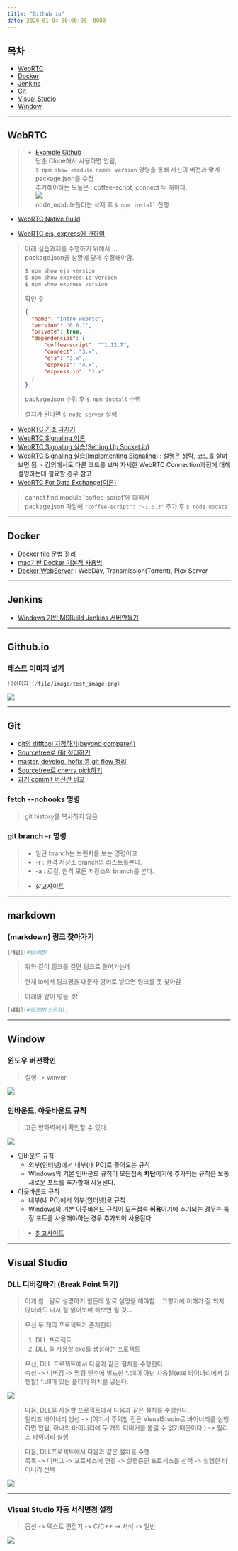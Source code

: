 ```yaml
---
title: "Github io"
date: 2020-01-04 00:00:00 -0000
---
```


## 목차

* [WebRTC](https://goodayth.github.io/categories-etc/#webrtc)
* [Docker](https://goodayth.github.io/categories-etc/#docker)
* [Jenkins](https://goodayth.github.io/categories-etc/#jenkins)
* [Git](https://goodayth.github.io/categories-etc/#git)
* [Visual Studio](https://goodayth.github.io/categories-etc/#visual-studio)
* [Window](https://goodayth.github.io/categories-etc/#window)

---

## WebRTC

> * [Example Github](https://github.com/GoodayTH/webrtc-js-example)<br>
> 단순 Clone해서 사용하면 안됨, <br>
> `$ npm show <module name> version` 명령을 통해 자신의 버전과 맞게 package.json를 수정<br>
> 추가해야하는 모듈은 : coffee-script, connect 두 개이다.<br>
> ![](/file/image/webrtc_Image_01.png)<br>
> node_module폴더는 삭제 후 `$ npm install` 진행<br>

* [WebRTC Native Build](https://goodayth.github.io/webrtc-native-build/)

* [WebRTC ejs, express에 관하여](https://goodayth.github.io/webrtc-ejs-express/)

> 아래 실습과제를 수행하기 위해서 ...<br>
> package.json을 상황에 맞게 수정해야함.<br>
>
> ```s
> $ npm show ejs version
> $ npm show express.io version
> $ npm show express version
> ```
>
> 확인 후
>
> ```json
> {
> 	"name": "intro-webrtc",
> 	"version": "0.0.1",
> 	"private": true,
> 	"dependencies": {
> 		"coffee-script": "^1.12.7",
> 		"connect": "3.x",
> 		"ejs": "3.x",
> 		"express": "4.x",
> 		"express.io": "1.x"
> 	}
> }
> ```
>
> package.json 수정 후 `$ npm install` 수행
>
> 설치가 된다면 `$ node server` 실행

* [WebRTC 기초 다지기](https://goodayth.github.io/webrtc-basic/)
* [WebRTC Signaling 이론](https://goodayth.github.io/webrtc-signaling/)
* [WebRTC Signaling 실습(Setting Up Socket.io)](https://goodayth.github.io/webrtc-signaling2/)
* [WebRTC Signaling 실습(Implementing Signaling)](https://goodayth.github.io/webrtc-Implementing-Signaling/) : 설명은 생략, 코드를 살펴보면 됨. - 강의에서도 다른 코드를 보며 자세한 WebRTC Connection과정에 대해 설명하는데 필요할 경우 참고
* [WebRTC For Data Exchange(이론)](https://goodayth.github.io/webrtc-data-exchange/)

> cannot find module 'coffee-script'에 대해서<br>
> package.json 파일에 `"coffee-script": "~1.6.3"` 추가 후 `$ node update`

---

## Docker

* [Docker file 문법 정리](https://goodayth.github.io/docker-syntax)
* [mac기반 Docker 기본적 사용법](https://goodayth.github.io/docker-mac-basic)
* [Docker WebServer](https://goodayth.github.io/docker-linux-webdav) : WebDav, Transmission(Torrent), Plex Server

---

## Jenkins

* [Windows 기반 MSBuild Jenkins 서버만들기](https://goodayth.github.io/jenkins-windows-msbuild/)

---

## Github.io

### 테스트 이미지 넣기

```s
![이미지](/file/image/test_image.png)
```

![](/file/image/test_image.png)

---

## Git

* [git의 difftool 지정하기(beyond compare4)](https://goodayth.github.io/git-difftool/)
* [Sourcetree로 Git 정리하기](https://goodayth.github.io/git-source-tree/)
* [master, develop, hofix 등 git flow 정리](https://goodayth.github.io/git-flow/)
* [Sourcetree로 cherry pick하기](https://goodayth.github.io/git-cherry-pick/)
* [과거 commit 버전간 비교](https://goodayth.github.io/git-compare-past-commit/)

### fetch --nohooks 명령

> git history를 복사하지 않음

### git branch -r 명령

> * 일단 branch는 브랜치를 보는 명령이고
> * -r : 원격 저장소 branch의 리스트를본다.
> * -a : 로컬, 원격 모든 저장소의 branch를 본다.

> * [참고사이트](https://cjh5414.github.io/get-git-remote-branch/)

---

## markdown

### (markdown) 링크 찾아가기

```s
[네임](#링크명)
```

> 위와 같이 링크를 걸면 링크로 들어가는데
>
> 현재 io에서 링크명을 대문자 영어로 넣으면 링크를 못 찾아감

> 아래와 같이 넣을 것!

```s
[네임](#링크명(소문자))
```

---

## Window

### 윈도우 버전확인 

> 실행 -> winver

![](/file/image/winver.png)

### 인바운드, 아웃바운드 규칙

> 고급 방화벽에서 확인할 수 있다.

![](/file/image/win-firewall.PNG)

* 인바운드 규칙
    - 외부(인터넷)에서 내부(내 PC)로 들어오는 규칙
    - Windows의 기본 인바운드 규칙이 모든접속 **차단**이기에 추가되는 규칙은 보통 새로운 포트를 추가할때 사용된다.
* 아웃바운드 규칙
    - 내부(내 PC)에서 외부(인터넷)로 규칙
    - Windows의 기본 아웃바운드 규직이 모든접속 **허용**이기에 추가되는 경우는 특정 포트를 사용해야하는 경우 추가되어 사용된다.

> * [참고사이트](https://kcmschool.com/77)

---

## Visual Studio

### DLL 디버깅하기 (Break Point 찍기)

> 이게 참.. 말로 설명하기 힘든데 말로 설명을 해야함... 그렇기에 이해가 잘 되지 않더라도 다시 잘 읽어보며 해보면 될 것...

> 우선 두 개의 프로젝트가 존재한다.<br>
> 1. DLL 프로젝트<br>
> 2. DLL 을 사용할 exe를 생성하는 프로젝트<br>

> 우선, DLL 프로젝트에서 다음과 같은 절차를 수행한다.<br>
> 속성 -> 디버깅 -> 명령 인수에 빌드한 *.dll이 아닌 사용될(exe 바이너리에서 실행할) *.dll이 있는 폴더의 위치를 넣는다.

![](/file/image/VS_DLL_Debug_Image_01.png)

> 다음, DLL을 사용할 프로젝트에서 다음과 같은 절차를 수행한다.<br>
> 릴리즈 바이너리 생성 -> (여기서 주의할 점은 VisualStudio로 바이너리를 실행하면 안됨, 하나의 바이너리에 두 개의 디버거를 붙일 수 없기때문이다.) -> 릴리즈 바이너리 실행

> 다음, DLL프로젝트에서 다음과 같은 절차를 수행<br>
> 목록 -> 디버그 -> 프로세스에 연결 -> 실행중인 프로세스를 선택 -> 실행한 바이너리 선택

![](/file/image/VS_DLL_Debug_Image_02.png)

---

### Visual Studio 자동 서식변경 설정

> 옵션 -> 텍스트 편집기 -> C/C++ -> 서식 -> 일반

![](/file/image/VS_Text_edit_Image_01.png)